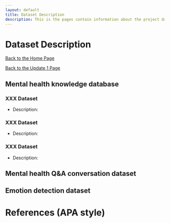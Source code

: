 ```yaml
---
layout: default
title: Dataset Description
description: This is the pages contain information about the project dataset
---
```

# Dataset Description
[Back to the Home Page](./index)

[Back to the Update 1 Page](./update1)
## Mental health knowledge database

### XXX Dataset
* Description:
### XXX Dataset
* Description:
### XXX Dataset
* Description:

## Mental health Q&A conversation dataset
## Emotion detection dataset

# References (APA style)

